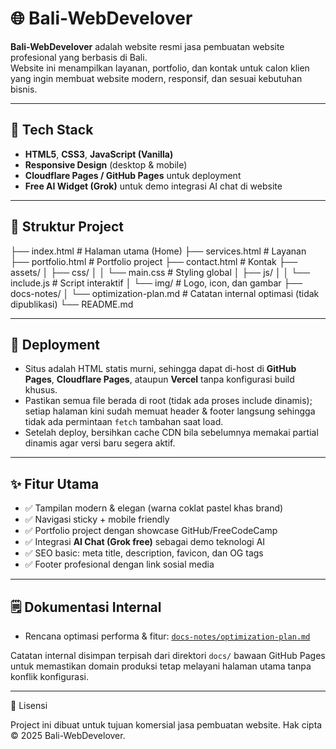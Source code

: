 # 🌐 Bali-WebDevelover

**Bali-WebDevelover** adalah website resmi jasa pembuatan website profesional yang berbasis di Bali.  
Website ini menampilkan layanan, portfolio, dan kontak untuk calon klien yang ingin membuat website modern, responsif, dan sesuai kebutuhan bisnis.

---

## 🚀 Tech Stack
- **HTML5**, **CSS3**, **JavaScript (Vanilla)**
- **Responsive Design** (desktop & mobile)
- **Cloudflare Pages / GitHub Pages** untuk deployment
- **Free AI Widget (Grok)** untuk demo integrasi AI chat di website

---

## 📂 Struktur Project
├── index.html # Halaman utama (Home)
├── services.html # Layanan
├── portfolio.html # Portfolio project
├── contact.html # Kontak
├── assets/
│ ├── css/
│ │ └── main.css # Styling global
│ ├── js/
│ │ └── include.js # Script interaktif
│ └── img/ # Logo, icon, dan gambar
├── docs-notes/
│ └── optimization-plan.md # Catatan internal optimasi (tidak dipublikasi)
└── README.md

---

## 🚢 Deployment

- Situs adalah HTML statis murni, sehingga dapat di-host di **GitHub Pages**, **Cloudflare Pages**, ataupun **Vercel** tanpa konfigurasi build khusus.
- Pastikan semua file berada di root (tidak ada proses include dinamis); setiap halaman kini sudah memuat header & footer langsung sehingga tidak ada permintaan `fetch` tambahan saat load.
- Setelah deploy, bersihkan cache CDN bila sebelumnya memakai partial dinamis agar versi baru segera aktif.

---

## ✨ Fitur Utama
- ✅ Tampilan modern & elegan (warna coklat pastel khas brand)  
- ✅ Navigasi sticky + mobile friendly  
- ✅ Portfolio project dengan showcase GitHub/FreeCodeCamp  
- ✅ Integrasi **AI Chat (Grok free)** sebagai demo teknologi AI  
- ✅ SEO basic: meta title, description, favicon, dan OG tags  
- ✅ Footer profesional dengan link sosial media

---

## 🗒️ Dokumentasi Internal

- Rencana optimasi performa & fitur: [`docs-notes/optimization-plan.md`](docs-notes/optimization-plan.md)

Catatan internal disimpan terpisah dari direktori `docs/` bawaan GitHub Pages untuk memastikan domain produksi tetap melayani halaman utama tanpa konflik konfigurasi.

---

📝 Lisensi

Project ini dibuat untuk tujuan komersial jasa pembuatan website.
Hak cipta © 2025 Bali-WebDevelover.

